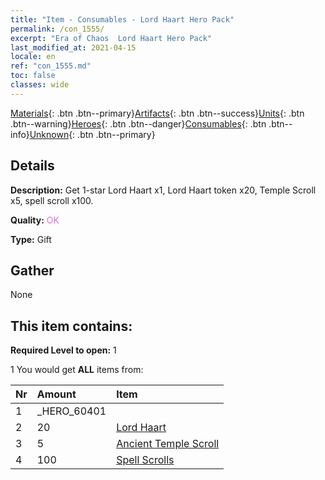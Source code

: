 ```yaml
---
title: "Item - Consumables - Lord Haart Hero Pack"
permalink: /con_1555/
excerpt: "Era of Chaos  Lord Haart Hero Pack"
last_modified_at: 2021-04-15
locale: en
ref: "con_1555.md"
toc: false
classes: wide
---
```

 [Materials](/Items/){: .btn .btn--primary}[Artifacts](/Items/Artifacts/){: .btn .btn--success}[Units](/Items/Units/){: .btn .btn--warning}[Heroes](/Items/Heroes/){: .btn .btn--danger}[Consumables](/Items/Consumables/){: .btn .btn--info}[Unknown](/Items/Unknown/){: .btn .btn--primary}

## Details
 **Description:** Get 1-star Lord Haart x1, Lord Haart token x20, Temple Scroll x5, spell scroll x100.

 **Quality:** <span style="color: #DA70D6">OK</span>

 **Type:** Gift

## Gather

  None

## This item contains:

 **Required Level to open:** 1

 1 You would get **ALL** items  from:

  | Nr | Amount |     Item    |
  |:---|:-------|:------------|
  | 1 | _HERO_60401 |  | 
  | 2 | 20 | [Lord Haart](/Items/her_370/) |  | 
  | 3 | 5 | [Ancient Temple Scroll](/Items/con_697/) |  | 
  | 4 | 100 | [Spell Scrolls](/Items/con_694/) |  | 
